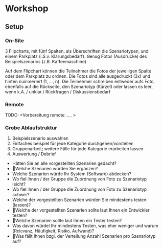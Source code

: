 # Workshop

## Setup
### On-Site
3 Flipcharts, mit fünf Spalten, als Überschriften die Szenariotypen, und einem Parkplatz (i.S.v. Klärungsbedarf).
Genug Fotos (Ausdrucke) des Beispielszenarios (z.B. Kaffeemaschine)


Auf dem Flipchart können die Teilnehmer die Fotos der jeweiligen Spalte oder dem Parkplatz zu ordnen. 
Die Fotos sind alle ausgedruckt (3x) und hinten nummeriert (1, …, n). 
Die Teilnehmer schreiben entweder aufs Foto, ebenfalls auf die Rückseite, den Szenariotyp (Kürzel) 
oder lassen es leer, wenn k.A. / unklar / Rückfragen / Diskussionsbedarf

### Remote
TODO: <Vorbereitung remote: .... >


### Grobe Ablaufstruktur

1. Beispielszenario auswählen
2. Einfaches beispiel für jede Kategorie durchgehen/vorstellen
3. Gruppenarbeit; weitere Fälle für jede Kategorie erarbeiten lassen
4. Auswertung / Debrief
* Hätten Sie an alle vorgestellten Szenarien gedacht?
* Welche Szenarien würden Sie ergänzen?
* Welche Szenarien würde Ihr System (Software) abdecken?
* Wo fiel Ihnen / der Gruppe die Zuordnung von Foto zu Szenariotyp leicht?
* Wo fiel Ihnen / der Gruppe die Zuordnung von Foto zu Szenariotyp schwer?
* Welche der vorgestellten Szenarien würden Sie mindestens testen (lassen)? 
* Welche der vorgestellten Szenarien sollte laut Ihnen ein Entwickler testen? 
* Welche Szenarien sollte laut Ihnen ein Tester testen?
* Was davon würdet Ihr mindestens Testen, was eher weniger und warum (Relevanz, Häufigkeit, Risiko, Aufwand)?
* Was fällt Ihnen bzgl. der Verteilung Anzahl Szenarien pro Szenariotyp auf?